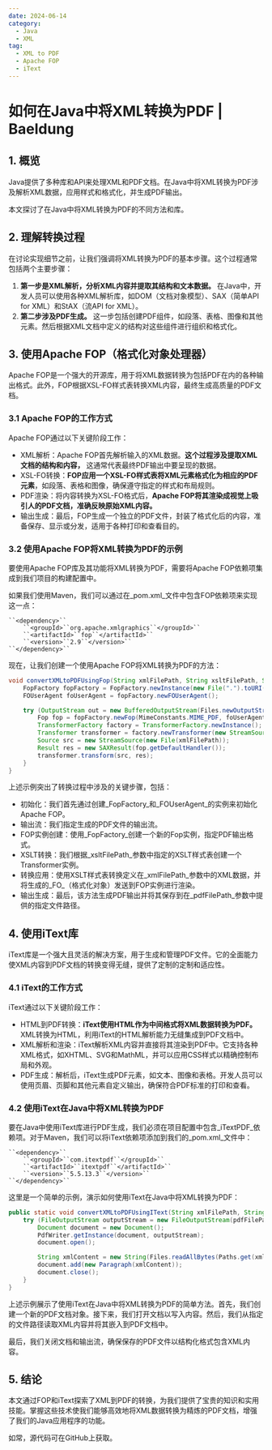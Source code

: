 ```yaml
---
date: 2024-06-14
category:
  - Java
  - XML
tag:
  - XML to PDF
  - Apache FOP
  - iText
---
```

# 如何在Java中将XML转换为PDF | Baeldung

## 1. 概览

Java提供了多种库和API来处理XML和PDF文档。在Java中将XML转换为PDF涉及解析XML数据，应用样式和格式化，并生成PDF输出。

本文探讨了在Java中将XML转换为PDF的不同方法和库。

## 2. 理解转换过程

在讨论实现细节之前，让我们强调将XML转换为PDF的基本步骤。这个过程通常包括两个主要步骤：

1. **第一步是XML解析，分析XML内容并提取其结构和文本数据。** 在Java中，开发人员可以使用各种XML解析库，如DOM（文档对象模型）、SAX（简单API for XML）和StAX（流API for XML）。
2. **第二步涉及PDF生成。** 这一步包括创建PDF组件，如段落、表格、图像和其他元素。然后根据XML文档中定义的结构对这些组件进行组织和格式化。

## 3. 使用Apache FOP（格式化对象处理器）

Apache FOP是一个强大的开源库，用于将XML数据转换为包括PDF在内的各种输出格式。此外，FOP根据XSL-FO样式表转换XML内容，最终生成高质量的PDF文档。

### 3.1 Apache FOP的工作方式

Apache FOP通过以下关键阶段工作：

- XML解析：Apache FOP首先解析输入的XML数据。**这个过程涉及提取XML文档的结构和内容，** 这通常代表最终PDF输出中要呈现的数据。
- XSL-FO转换：**FOP应用一个XSL-FO样式表将XML元素格式化为相应的PDF元素**，如段落、表格和图像，确保遵守指定的样式和布局规则。
- PDF渲染：将内容转换为XSL-FO格式后，**Apache FOP将其渲染成视觉上吸引人的PDF文档，准确反映原始XML内容。**
- 输出生成：最后，FOP生成一个独立的PDF文件，封装了格式化后的内容，准备保存、显示或分发，适用于各种打印和查看目的。

### 3.2 使用Apache FOP将XML转换为PDF的示例

要使用Apache FOP库及其功能将XML转换为PDF，需要将Apache FOP依赖项集成到我们项目的构建配置中。

如果我们使用Maven，我们可以通过在_pom.xml_文件中包含FOP依赖项来实现这一点：

```
``<dependency>``
    ``<groupId>``org.apache.xmlgraphics``</groupId>``
    ``<artifactId>``fop``</artifactId>``
    ``<version>``2.9``</version>``
``</dependency>``
```

现在，让我们创建一个使用Apache FOP将XML转换为PDF的方法：

```java
void convertXMLtoPDFUsingFop(String xmlFilePath, String xsltFilePath, String pdfFilePath) throws Exception {
    FopFactory fopFactory = FopFactory.newInstance(new File(".").toURI());
    FOUserAgent foUserAgent = fopFactory.newFOUserAgent();

    try (OutputStream out = new BufferedOutputStream(Files.newOutputStream(new File(pdfFilePath).toPath()))) {
        Fop fop = fopFactory.newFop(MimeConstants.MIME_PDF, foUserAgent, out);
        TransformerFactory factory = TransformerFactory.newInstance();
        Transformer transformer = factory.newTransformer(new StreamSource(new File(xsltFilePath)));
        Source src = new StreamSource(new File(xmlFilePath));
        Result res = new SAXResult(fop.getDefaultHandler());
        transformer.transform(src, res);
    }
}
```

上述示例突出了转换过程中涉及的关键步骤，包括：

- 初始化：我们首先通过创建_FopFactory_和_FOUserAgent_的实例来初始化Apache FOP。
- 输出流：我们指定生成的PDF文件的输出流。
- FOP实例创建：使用_FopFactory_创建一个新的Fop实例，指定PDF输出格式。
- XSLT转换：我们根据_xsltFilePath_参数中指定的XSLT样式表创建一个Transformer实例。
- 转换应用：使用XSLT样式表转换定义在_xmlFilePath_参数中的XML数据，并将生成的_FO_（格式化对象）发送到FOP实例进行渲染。
- 输出生成：最后，该方法生成PDF输出并将其保存到在_pdfFilePath_参数中提供的指定文件路径。

## 4. 使用iText库

iText库是一个强大且灵活的解决方案，用于生成和管理PDF文件。它的全面能力使XML内容到PDF文档的转换变得无缝，提供了定制的定制和适应性。

### 4.1 iText的工作方式

iText通过以下关键阶段工作：

- HTML到PDF转换：**iText使用HTML作为中间格式将XML数据转换为PDF。** XML转换为HTML，利用iText的HTML解析能力无缝集成到PDF文档中。
- XML解析和渲染：iText解析XML内容并直接将其渲染到PDF中。它支持各种XML格式，如XHTML、SVG和MathML，并可以应用CSS样式以精确控制布局和外观。
- PDF生成：解析后，iText生成PDF元素，如文本、图像和表格。开发人员可以使用页眉、页脚和其他元素自定义输出，确保符合PDF标准的打印和查看。

### 4.2 使用iText在Java中将XML转换为PDF

要在Java中使用iText库进行PDF生成，我们必须在项目配置中包含_iTextPDF_依赖项。对于Maven，我们可以将iText依赖项添加到我们的_pom.xml_文件中：

```
``<dependency>``
    ``<groupId>``com.itextpdf``</groupId>``
    ``<artifactId>``itextpdf``</artifactId>``
    ``<version>``5.5.13.3``</version>``
``</dependency>``
```

这里是一个简单的示例，演示如何使用iText在Java中将XML转换为PDF：

```java
public static void convertXMLtoPDFUsingIText(String xmlFilePath, String pdfFilePath) throws Exception {
    try (FileOutputStream outputStream = new FileOutputStream(pdfFilePath)) {
        Document document = new Document();
        PdfWriter.getInstance(document, outputStream);
        document.open();

        String xmlContent = new String(Files.readAllBytes(Paths.get(xmlFilePath)));
        document.add(new Paragraph(xmlContent));
        document.close();
    }
}
```

上述示例展示了使用iText在Java中将XML转换为PDF的简单方法。首先，我们创建一个新的PDF文档对象。接下来，我们打开文档以写入内容。然后，我们从指定的文件路径读取XML内容并将其嵌入到PDF文档中。

最后，我们关闭文档和输出流，确保保存的PDF文件以结构化格式包含XML内容。

## 5. 结论

本文通过FOP和iText探索了XML到PDF的转换，为我们提供了宝贵的知识和实用技能。掌握这些技术使我们能够高效地将XML数据转换为精炼的PDF文档，增强了我们的Java应用程序的功能。

如常，源代码可在GitHub上获取。